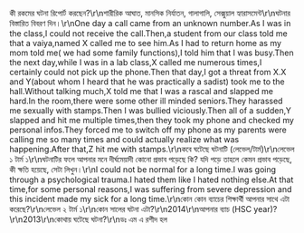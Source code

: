 কী রকমের ঘটনা রিপোর্ট করছেন?\r\nশারীরিক আঘাত, মানসিক নির্যাতন, গালাগালি, সেক্সুয়াল হ্যারাসমেন্ট\r\nঘটনার বিস্তারিত বিবরণ দিন।\r\nOne day a call came from an unknown number.As I was in the class,I could not receive the call.Then,a student from our class told me that a vaiya,named X called me to see him.As I had to return home as my mom told me( we had some family functions),I told him that I was busy.Then the next day,while I was in a lab class,X called me numerous times,I certainly could not pick up the phone.Then that day,I got a threat from X.X and Y(about whom I heard that he was practically a sadist) took me to the hall.Without talking much,X told me that I was a rascal and slapped me hard.In the room,there were some other ill minded seniors.They harassed me sexually with stamps.Then I was bullied viciously.Then all of a sudden,Y slapped and hit me multiple times,then they took my phone and checked my personal infos.They forced me to switch off my phone as my parents were calling me so many times and could actually realize what was happening.After that,Z hit me with stamps.\r\nকবে ঘটেছে ঘটনাটি (লেভেল/টার্ম)\r\nলেভেল ১ টার্ম ১\r\nঘটনাটির ফলে আপনার মনে দীর্ঘমেয়াদী কোনো প্রভাব পড়েছে কি? যদি পড়ে তাহলে কেমন প্রভাব পড়েছে, কী ক্ষতি হয়েছে, সেটা লিখুন।\r\nI could not be normal for a long time.I was going through a psychological trauma.I hated them like I hated nothing else.At that time,for some personal reasons,I was suffering from severe depression and this incident made my sick for a long time.\r\nকোন কোন ব্যাচের শিক্ষার্থী আপনার সাথে এটা করেছে?\r\nলেভেল ২ টার্ম ১\r\nকোন সালের ঘটনা এটা?\r\n2014\r\nআপনার ব্যাচ (HSC year)?\r\n2013\r\nকোথায় ঘটেছে ঘটনা?\r\nডঃ এম এ রশীদ হল